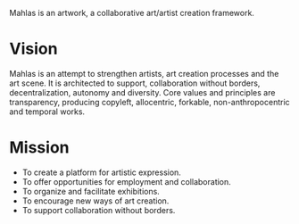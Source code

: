 Mahlas is an artwork, a collaborative art/artist creation framework.

# Vision

Mahlas is an attempt to strengthen artists, art creation processes and the art scene. It is architected to support, collaboration without borders, decentralization, autonomy and diversity. Core values and principles are transparency, producing copyleft, allocentric, forkable, non-anthropocentric and temporal works.


# Mission

* To create a platform for artistic expression.
* To offer opportunities for employment and collaboration.
* To organize and facilitate exhibitions.
* To encourage new ways of art creation.
* To support collaboration without borders.
